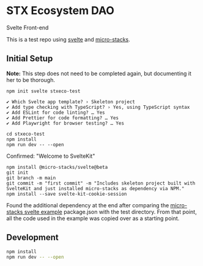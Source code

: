 # STX Ecosystem DAO

Svelte Front-end

This is a test repo using [svelte](https://svelte.dev/) and [micro-stacks](https://github.com/fungible-systems/micro-stacks).

## Initial Setup

**Note:** This step does not need to be completed again, but documenting it her to be thorough.

```
npm init svelte stxeco-test

✔ Which Svelte app template? › Skeleton project
✔ Add type checking with TypeScript? › Yes, using TypeScript syntax
✔ Add ESLint for code linting? … Yes
✔ Add Prettier for code formatting? … Yes
✔ Add Playwright for browser testing? … Yes
```

```
cd stxeco-test
npm install
npm run dev -- --open
```

Confirmed: "Welcome to SvelteKit"

```
npm install @micro-stacks/svelte@beta
git init
git branch -m main
git commit -m "first commit" -m "Includes skeleton project built with SvelteKit and just installed micro-stacks as dependency via NPM."
npm install --save svelte-kit-cookie-session
```

Found the additional dependency at the end after comparing the [micro-stacks svelte example](https://github.com/fungible-systems/micro-stacks-examples/tree/main/examples/with-sveltekit) package.json with the test directory. From that point, all the code used in the example was copied over as a starting point.

## Development

```bash
npm install
npm run dev -- --open
```
